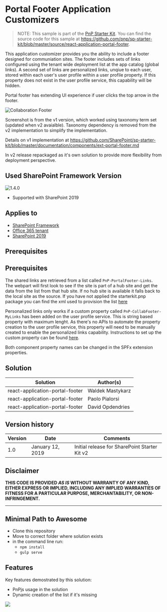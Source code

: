 # Portal Footer Application Customizers

> NOTE: This sample is part of the [PnP Starter Kit](https://github.com/pnp/sp-starter-kit). You can find the source code for this sample at https://github.com/pnp/sp-starter-kit/blob/master/source/react-application-portal-footer.


This application customizer provides you the ability to include a footer designed for communiation sites. The footer includes sets of links configured using the tenant wide deployment list at the app catalog (global links). A second set of links are personalized links, unqiue to each user, stored within each user's user profile within a user profile property. If this property does not exist in the user profile service, this capability will be hidden. 

Portal footer has extending UI experience if user clicks the top arrow in the footer. 

![Collaboration Footer](https://github.com/pnp/sp-starter-kit/raw/master/assets/images/components/ext-portal-footer.gif)

Screenshot is from the v1 version, which worked using taxonomy term set (updated when v2 avaialble). Taxonomy dependency is removed from the v2 implementation to simplify the implementation.

Details on v1 implementation at https://github.com/SharePoint/sp-starter-kit/blob/master/documentation/components/ext-portal-footer.md

In v2 release repackaged as it's own solution to provide more flexibility from deployment perspective.

## Used SharePoint Framework Version

![1.4.0](https://img.shields.io/badge/version-1.4-green.svg)

* Supported with SharePoint 2019

## Applies to

* [SharePoint Framework](https:/dev.office.com/sharepoint)
* [Office 365 tenant](https://dev.office.com/sharepoint/docs/spfx/set-up-your-development-environment)
* [SharePoint 2019](https://docs.microsoft.com/en-us/sharepoint/dev/general-development/sharepoint-2019-development-platform)

## Prerequisites

## Prerequisites

The shared links are retrieved from a list called `PnP-PortalFooter-Links`. The webpart will first look to see if the site is part of a hub site and get the data from the list from that hub site. If no hub site is available it falls back to the local site as the source. If you have not applied the starterkit.pnp package you can find the xml used to provision the list [here](../../provisioning/starterkit.xml)

Personalized links only works if a custom property called `PnP-CollabFooter-MyLinks` has been added on the user profile service. This is string based property with maximum lenght. As there's no APIs to automate the property creation to the user profile service, this property will need to be manually created to enable the personalized links capability. Instructions to set up the custom property can be found [here](../../documentation/tenant-settings.md#create-a-custom-property-in-the-user-profile-service).

Both component property names can be changed in the SPFx extension properties. 

## Solution

Solution|Author(s)
--------|---------
react-application-portal-footer | Waldek Mastykarz
react-application-portal-footer | Paolo Pialorsi
react-application-portal-footer | David Opdendries

## Version history

Version|Date|Comments
-------|----|--------
1.0|January 12, 2019|Initial release for SharePoint Starter Kit v2

## Disclaimer

**THIS CODE IS PROVIDED *AS IS* WITHOUT WARRANTY OF ANY KIND, EITHER EXPRESS OR IMPLIED, INCLUDING ANY IMPLIED WARRANTIES OF FITNESS FOR A PARTICULAR PURPOSE, MERCHANTABILITY, OR NON-INFRINGEMENT.**

---

## Minimal Path to Awesome

* Clone this repository
* Move to correct folder where solution exists
* in the command line run:
  * `npm install`
  * `gulp serve`

## Features

Key features demostrated by this solution:

* PnPjs usage in the solution
* Dynamic creation of the list if it's missing

<img src="https://telemetry.sharepointpnp.com/sp-dev-fx-extensions/samples/react-application-portal-footer" />
